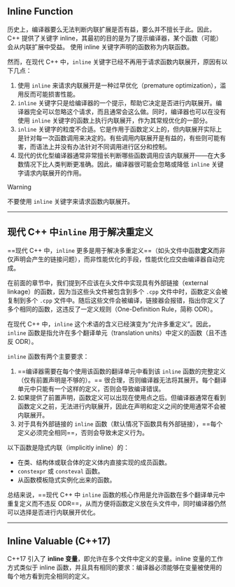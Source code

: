 ## Inline Function

历史上，编译器要么无法判断内联扩展是否有益，要么并不擅长于此。因此，C++ 提供了关键字 inline，其最初的目的是为了提示编译器，某个函数（可能）会从内联扩展中受益。 使用 inline 关键字声明的函数称为内联函数。

然而，在现代 C++ 中，`inline` 关键字已经不再用于请求函数内联展开，原因有以下几点：
1. 使用 `inline` 来请求内联展开是一种过早优化（premature optimization），滥用反而可能损害性能。
2. `inline` 关键字只是给编译器的一个提示，帮助它决定是否进行内联展开。编译器完全可以忽略这个请求，而且通常会这么做。同时，编译器也可以在没有使用 `inline` 关键字的函数上执行内联展开，作为其常规优化的一部分。
3. `inline` 关键字的粒度不合适。它是作用于函数定义上的，但内联展开实际上是针对每一次函数调用来决定的。有些调用内联展开是有益的，有些则可能有害，而语法上并没有办法针对不同调用进行区分和控制。
4. 现代的优化型编译器通常非常擅长判断哪些函数调用应该内联展开——在大多数情况下比人类判断更准确。因此，编译器很可能会忽略或降低 `inline` 关键字请求内联展开的作用。

> [!warning]
> 不要使用 `inline` 关键字来请求函数内联展开。

---
## 现代 C++ 中`inline` 用于解决重定义

==现代 C++ 中，`inline` 更多是用于解决多重定义==（如头文件中函数**定义**而非仅声明会产生的链接问题），而非性能优化的手段，性能优化应交由编译器自动完成。

在前面的章节中，我们提到不应该在头文件中实现具有外部链接（external linkage）的函数，因为当这些头文件被包含到多个 `.cpp` 文件中时，函数定义会被复制到多个 `.cpp` 文件中。随后这些文件会被编译，链接器会报错，指出你定义了多个相同的函数，这违反了一定义规则（One-Definition Rule，简称 ODR）。

在现代 C++ 中，`inline` 这个术语的含义已经演变为“允许多重定义”。因此，`inline` 函数是指允许在多个翻译单元（translation units）中定义的函数（且不违反 ODR）。

`inline` 函数有两个主要要求：
1. ==编译器需要在每个使用该函数的翻译单元中看到该 `inline` 函数的完整定义（仅有前置声明是不够的）。== 很合理，否则编译器无法将其展开。每个翻译单元中只能有一个这样的定义，否则会导致编译错误。
2. 如果提供了前置声明，函数定义可以出现在使用点之后。但编译器通常在看到函数定义之前，无法进行内联展开，因此在声明和定义之间的使用通常不会被内联展开。
3. 对于具有外部链接的 `inline` 函数（默认情况下函数具有外部链接），==每个定义必须完全相同==，否则会导致未定义行为。

以下函数是隐式内联（implicitly inline）的：
- 在类、结构体或联合体的定义体内直接实现的成员函数。
- `constexpr` 或 `consteval` 函数。
- 从函数模板隐式实例化出来的函数。

总结来说，==现代 C++ 中 `inline` 函数的核心作用是允许函数在多个翻译单元中重复定义而不违反 ODR==，从而方便将函数定义放在头文件中，同时编译器仍然可以选择是否进行内联展开优化。

---
## Inline Valuable (C++17)

C++17 引入了 **inline 变量**，即允许在多个文件中定义的变量。inline 变量的工作方式类似于 inline 函数，并且具有相同的要求：编译器必须能够在变量被使用的每个地方看到完全相同的定义。
